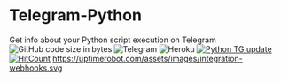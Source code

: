 # Telegram-Python
Get info about your Python script execution on Telegram  
![GitHub code size in bytes](https://img.shields.io/github/languages/code-size/sid-r-singh/telegram-python?color=brightgreen&logo=github&style=for-the-badge) <img alt="Telegram" src="https://img.shields.io/badge/Telegram-2CA5E0?label=bot&style=for-the-badge&logo=telegram" /> <img alt="Heroku" src="https://img.shields.io/badge/heroku%20-%23430098.svg?&style=for-the-badge&logo=heroku&logoColor=white"/> [![Python TG update](https://github.com/sid-r-singh/Telegram-Python/actions/workflows/python-publish.yml/badge.svg?event=workflow_dispatch)](https://github.com/sid-r-singh/Telegram-Python/actions/workflows/python-publish.yml) [![HitCount](http://hits.dwyl.com/sid-r-singh/telegram-python.svg)](http://hits.dwyl.com/sid-r-singh/telegram-python) https://uptimerobot.com/assets/images/integration-webhooks.svg
